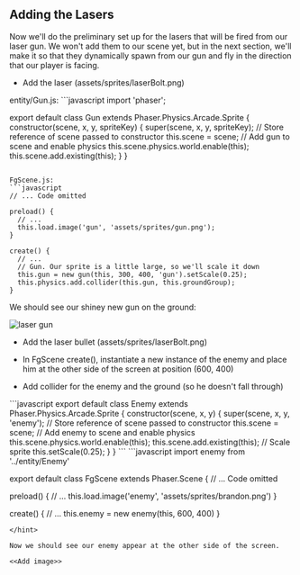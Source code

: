 ## Adding the Lasers

Now we'll do the preliminary set up for the lasers that will be fired from our laser gun. We won't add them to our scene yet, but in the next section, we'll make it so that they dynamically spawn from our gun and fly in the direction that our player is facing.


- Add the laser (assets/sprites/laserBolt.png)

<hint title="Adding laser solution">
entity/Gun.js:
```javascript
import 'phaser';

export default class Gun extends Phaser.Physics.Arcade.Sprite {
  constructor(scene, x, y, spriteKey) {
    super(scene, x, y, spriteKey);
    // Store reference of scene passed to constructor
    this.scene = scene;
    // Add gun to scene and enable physics
    this.scene.physics.world.enable(this);
    this.scene.add.existing(this);
  }
}

```

FgScene.js:
```javascript
// ... Code omitted

preload() {
  // ...
  this.load.image('gun', 'assets/sprites/gun.png');
}

create() {
  // ...
  // Gun. Our sprite is a little large, so we'll scale it down
  this.gun = new gun(this, 300, 400, 'gun').setScale(0.25);
  this.physics.add.collider(this.gun, this.groundGroup);
}

```
</hint>

We should see our shiney new gun on the ground:

![laser gun](https://learndotresources.s3.amazonaws.com/workshop/5c05a8e36ed8580004fb944e/fullblast-gun.png)


- Add the laser bullet (assets/sprites/laserBolt.png)

- In FgScene create(), instantiate a new instance of the enemy and place him at the other side of the screen at position (600, 400)
- Add collider for the enemy and the ground (so he doesn't fall through)

<hint title="Enemy.js solution">
```javascript
export default class Enemy extends Phaser.Physics.Arcade.Sprite {
  constructor(scene, x, y) {
    super(scene, x, y, 'enemy');
    // Store reference of scene passed to constructor
    this.scene = scene;
    // Add enemy to scene and enable physics
    this.scene.physics.world.enable(this);
    this.scene.add.existing(this);
    // Scale sprite
    this.setScale(0.25);
  }
}
```
</hint>

<hint title="FgScene.js solution">
```javascript
import enemy from '../entity/Enemy'

export default class FgScene extends Phaser.Scene {
  // ... Code omitted

  preload() {
    // ...
    this.load.image('enemy', 'assets/sprites/brandon.png')
  }

  create() {
    // ...
    this.enemy = new enemy(this, 600, 400)
  }
```
</hint>

Now we should see our enemy appear at the other side of the screen.

<<Add image>>

